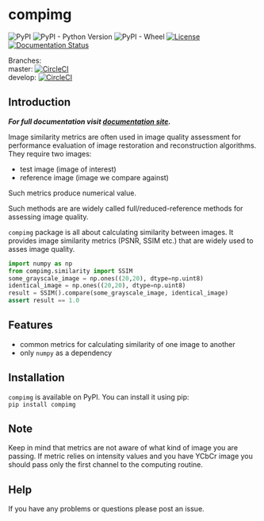# compimg
![PyPI](https://img.shields.io/pypi/v/compimg.svg)
![PyPI - Python Version](https://img.shields.io/pypi/pyversions/compimg.svg)
![PyPI - Wheel](https://img.shields.io/pypi/wheel/compimg.svg)
[![License](https://img.shields.io/badge/License-Apache%202.0-blue.svg)](https://opensource.org/licenses/Apache-2.0)
[![Documentation Status](https://readthedocs.org/projects/compimg/badge/?version=stable)](https://compimg.readthedocs.io/en/latest/?badge=stable)
  
Branches:  
master: [![CircleCI](https://circleci.com/gh/khrynczenko/compimg/tree/master.svg?style=svg)](https://circleci.com/gh/khrynczenko/compimg/tree/master)  
develop: [![CircleCI](https://circleci.com/gh/khrynczenko/compimg/tree/develop.svg?style=svg)](https://circleci.com/gh/khrynczenko/compimg/tree/develop)


## Introduction
**_For full documentation visit [documentation site](https://compimg.readthedocs.io)._**  

Image similarity metrics are often used in image quality assessment for performance
evaluation of image restoration and reconstruction algorithms. They require two images:
- test image (image of interest)
- reference image (image we compare against)  

Such metrics produce numerical value.
 
Such methods are are widely called full/reduced-reference methods for 
assessing image quality.

`compimg` package is all about calculating similarity between images. 
It provides image similarity metrics (PSNR, SSIM etc.) that are widely used 
to asses image quality.

```python
import numpy as np
from compimg.similarity import SSIM
some_grayscale_image = np.ones((20,20), dtype=np.uint8)
identical_image = np.ones((20,20), dtype=np.uint8)
result = SSIM().compare(some_grayscale_image, identical_image)
assert result == 1.0
```

## Features  
- common metrics for calculating similarity of one image to another 
- only `numpy` as a dependency

## Installation
`compimg` is available on PyPI. You can install it using pip:  
`pip install compimg`

## Note 
Keep in mind that metrics are not aware of what kind of image you are passing. 
If metric relies on intensity values and you have YCbCr image you should pass
only the first channel to the computing routine.

## Help
If you have any problems or questions please post an issue.